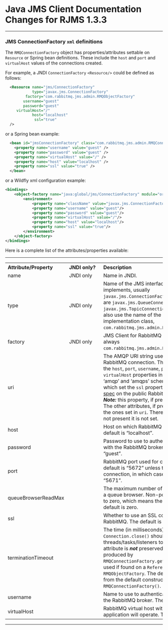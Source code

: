 # Java JMS Client Documentation Changes for RJMS 1.3.3

----

### JMS ConnectionFactory `xml` definitions

The `RMQConnectionFactory` object has properties/attributes settable on `Resource` or Spring bean definitions.
These include the `host` and `port` and `virtualHost` values of the connections created.

For example, a JNDI `ConnectionFactory` `<Resource/>` could be defined as follows:

```xml
  <Resource name="jms/ConnectionFactory"
            type="javax.jms.ConnectionFactory"
         factory="com.rabbitmq.jms.admin.RMQObjectFactory"
        username="guest"
        password="guest"
     virtualHost="/"
            host="localhost"
             ssl="true"
  />
```

or a Spring bean example:

```xml
  <bean id="jmsConnectionFactory" class="com.rabbitmq.jms.admin.RMQConnectionFactory" >
    <property name="username" value="guest" />
    <property name="password" value="guest" />
    <property name="virtualHost" value="/" />
    <property name="host" value="localhost" />
    <property name="ssl" value="true" />
  </bean>
```

or a Wildfly xml configuration example:

```xml
<bindings>
    <object-factory name="java:global/jms/ConnectionFactory" module="org.jboss.genericjms.provider" class="com.rabbitmq.jms.admin.RMQObjectFactory">
        <environment>
            <property name="className" value="javax.jms.ConnectionFactory"/>
            <property name="username" value="guest"/>
            <property name="password" value="guest"/>
            <property name="virtualHost" value="/"/>
            <property name="host" value="localhost"/>
            <property name="ssl" value="true"/>
        </environment>
    </object-factory>
</bindings>
```

Here is a complete list of the attributes/properties available:

----

<table>
  <tr style="text-align:left;">
    <th>Attribute/Property&nbsp;</th>
    <th>JNDI&nbsp;only?&nbsp;&nbsp;</th>
    <th>Description</th>
  </tr>
  <tr>
    <td>name</td>
    <td>JNDI only</td>
    <td>Name in JNDI.</td>
  </tr>
  <tr>
    <td>type</td>
    <td>JNDI only</td>
    <td>
      Name of the JMS interface the object implements, usually <code>javax.jms.ConnectionFactory</code>. Other choices
      are <code>javax.jms.QueueConnectionFactory</code> and <code>javax.jms.TopicConnectionFactory</code>. You can also use the name of
      the (common) implementation class, <code>com.rabbitmq.jms.admin.RMQConnectionFactory</code>.
    </td>
  </tr>
  <tr>
    <td>factory</td>
    <td>JNDI only</td>
    <td>JMS Client for RabbitMQ <code>ObjectFactory</code> class, always <code>com.rabbitmq.jms.admin.RMQObjectFactory</code>.</td>
  </tr>
  <tr>
    <td>uri</td>
    <td>&nbsp;</td>
    <td>
      The AMQP URI string used to establish a RabbitMQ connection. The value can encode the <code>host</code>, <code>port</code>,
      <code>username</code>, <code>password</code> and <code>virtualHost</code> properties in a single string.
      Both ‘amqp’ and ‘amqps’ schemes are
      accepted, which set the <code>ssl</code> property.
      See the <a href="http://www.rabbitmq.com/uri-spec.html">amqp uri spec</a> on the public RabbitMQ site for details. <b><i>Note:</i></b> this
      property, if present, is applied first. The other attributes, if present, will override the ones set in <code>uri</code>.
      There is no default value, if not present it is not set.
    </td>
  </tr>
  <tr>
    <td>host</td>
    <td>&nbsp;</td>
    <td>Host on which RabbitMQ is running. The default is “localhost”.</td>
  </tr>
  <tr>
    <td>password</td>
    <td>&nbsp;</td>
    <td>Password to use to authenticate a connection with the RabbitMQ broker. The default is “guest”.</td>
  </tr>
  <tr>
    <td>port</td>
    <td>&nbsp;</td>
    <td>RabbitMQ port used for connections. The default is “5672” unless this is an SSL connection, in which case the default is “5671”.</td>
  </tr>
  <tr>
    <td>queueBrowserReadMax</td>
    <td>&nbsp;</td>
    <td>
      The maximum number of messages to read on a queue browser. Non-positive values are set to zero, which
      means there is no limit. The default is zero.
    </td>
  </tr>
  <tr>
    <td>ssl</td>
    <td>&nbsp;</td>
    <td>Whether to use an SSL connection to RabbitMQ. The default is “false”.</td>
  </tr>
  <tr>
    <td>terminationTimeout</td>
    <td>&nbsp;</td>
    <td>
      The time (in milliseconds) a <code>Connection.close()</code> should wait for threads/tasks/listeners to complete.
      This attribute is <i><b>not</b></i> preserved in a <code>Reference</code> object produced by <code>RMQConnectionFactory.getReference()</code>
      but it is used if found on a <code>Reference</code> object passed to <code>RMQObjectFactory</code>. The default is that
      obtained from the default constructor <code>RMQConnectionFactory()</code>.
    </td>
  </tr>
  <tr>
    <td>username</td>
    <td>&nbsp;</td>
    <td>Name to use to authenticate a connection with the RabbitMQ broker. The default is “guest”.</td>
  </tr>
  <tr>
    <td>virtualHost</td>
    <td>&nbsp;</td>
    <td>RabbitMQ virtual host within which the application will operate. The default is “/”.</td>
  </tr>
</table>

----
